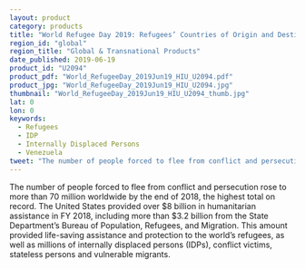 ```yaml
---
layout: product
category: products
title: "World Refugee Day 2019: Refugees’ Countries of Origin and Destination"
region_id: "global" 
region_title: "Global & Transnational Products"
date_published: 2019-06-19
product_id: "U2094"
product_pdf: "World_RefugeeDay_2019Jun19_HIU_U2094.pdf"
product_jpg: "World_RefugeeDay_2019Jun19_HIU_U2094.jpg"
thumbnail: "World_RefugeeDay_2019Jun19_HIU_U2094_thumb.jpg"
lat: 0
lon: 0
keywords:
  - Refugees
  - IDP
  - Internally Displaced Persons
  - Venezuela
tweet: "The number of people forced to flee from conflict and persecution rose to more than 70 million worldwide by the end of 2018, the highest total on record. #WorldRefugeeDay @StatePrm"
---
```


The number of people forced to flee from conflict and persecution rose to more than 70 million worldwide by the end of 2018, the highest total on record. The United States provided over $8 billion in humanitarian assistance in FY 2018, including more than $3.2 billion from the State Department’s Bureau of Population, Refugees, and Migration. This amount provided life-saving assistance and protection to the world’s refugees, as well as millions of internally displaced persons (IDPs), conflict victims, stateless persons and vulnerable migrants.
